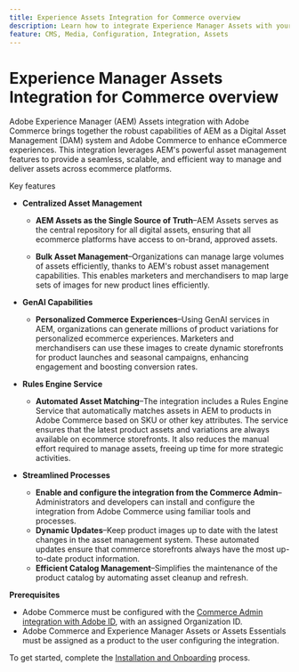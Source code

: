 ```yaml
---
title: Experience Assets Integration for Commerce overview
description: Learn how to integrate Experience Manager Assets with your [!DNL Commerce] instance to access to countless media assets for use in your store.
feature: CMS, Media, Configuration, Integration, Assets
---
```

# Experience Manager Assets Integration for Commerce overview

Adobe Experience Manager (AEM) Assets integration with Adobe Commerce brings together the robust capabilities of AEM as a Digital Asset Management (DAM) system and Adobe Commerce to enhance eCommerce experiences. This integration leverages AEM's powerful asset management features to provide a seamless, scalable, and efficient way to manage and deliver assets across ecommerce platforms.

Key features

- **Centralized Asset Management**

  - **AEM Assets as the Single Source of Truth**–AEM Assets serves as the central repository for all digital assets, ensuring that all ecommerce platforms have access to on-brand, approved assets.

  - **Bulk Asset Management**–Organizations can manage large volumes of assets efficiently, thanks to AEM's robust asset management capabilities. This enables marketers and merchandisers to map large sets of images for new product lines efficiently.

- **GenAI Capabilities**

  - **Personalized Commerce Experiences**–Using GenAI services in AEM, organizations can generate millions of product variations for personalized ecommerce experiences. Marketers and merchandisers can use these images to create dynamic storefronts for product launches and seasonal campaigns, enhancing engagement and boosting conversion rates.

- **Rules Engine Service**

  - **Automated Asset Matching**–The integration includes a Rules Engine Service that automatically matches assets in AEM to products in Adobe Commerce based on SKU or other key attributes. The service ensures that the latest product assets and variations are always available on ecommerce storefronts. It also reduces the manual effort required to manage assets, freeing up time for more strategic activities.

- **Streamlined Processes**
  - **Enable and configure the integration from the Commerce Admin**–Administrators and developers can install and configure the integration from Adobe Commerce using familiar tools and processes.
  - **Dynamic Updates**–Keep product images up to date with the latest changes in the asset management system. These automated updates ensure that commerce storefronts always have the most up-to-date product information.
  - **Efficient Catalog Management**–Simplifies the maintenance of the product catalog by automating asset cleanup and refresh.

**Prerequisites**

- Adobe Commerce must be configured with the [Commerce Admin integration with Adobe ID](/help/getting-started/adobe-ims-config.md), with an assigned Organization ID.
- Adobe Commerce and Experience Manager Assets or Assets Essentials must be assigned as a product to the user configuring the integration.

To get started, complete the [Installation and Onboarding](aem-assets-install.md) process.
